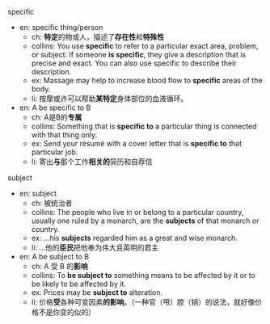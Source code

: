 specific
- en: specific thing/person
    - ch: **特定**的物或人，描述了**存在性**和**特殊性**
    - collins: You use **specific** to refer to a particular exact area, problem, or subject. If someone **is specific**, they give a description that is precise and exact. You can also use specific to describe their description.
    - ex: Massage may help to increase blood flow to **specific** areas of the body.
    - li: 按摩或许可以帮助**某特定**身体部位的血液循环。
- en: A be specific to B
    - ch: A是B的**专属**
    - collins: Something that is **specific to** a particular thing is connected with that thing only.
    - ex: Send your résumé with a cover letter that is **specific to** that particular job.
    - li: 寄出**与**那个工作**相关的**简历和自荐信

subject
- en: subject
    - ch: 被统治者
    - collins: The people who live in or belong to a particular country, usually one ruled by a monarch, are the **subjects** of that monarch or country.
    - ex: ...his **subjects** regarded him as a great and wise monarch.
    - li: ...他的**臣民**把他奉为伟大且英明的君主
- en: A be subject to B
    - ch: A 受 B 的**影响**
    - collins: To **be subject to** something means to be affected by it or to be likely to be affected by it.
    - ex: Prices may be **subject to** alteration.
    - li: 价格**受**各种可变因素**的影响**。（一种官（甩）腔（锅）的说法，就好像价格不是你变的似的）